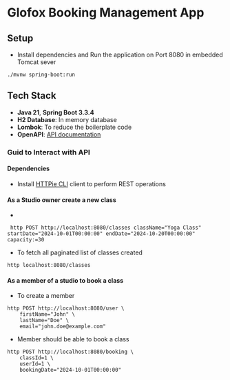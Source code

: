 # Glofox Booking Management App

## Setup
- Install dependencies and Run the application on Port 8080 in embedded Tomcat sever
```shell
./mvnw spring-boot:run
```

## Tech Stack

- **Java 21**, **Spring Boot 3.3.4**
- **H2 Database**: In memory database
- **Lombok**: To reduce the boilerplate code
- **OpenAPI**: [API documentation](http://localhost:8080/swagger-ui/index.html)

### Guid to Interact with API

#### Dependencies
* Install [HTTPie CLI](https://httpie.io/cli) client to perform REST operations

#### As a Studio owner create a new class 
* 
```shell
 http POST http://localhost:8080/classes className="Yoga Class" startDate="2024-10-01T00:00:00" endDate="2024-10-20T00:00:00" capacity:=30
```

* To fetch all paginated list of classes created
```shell
http localhost:8080/classes
```

#### As a member of a studio to book a class

* To create a member
```shell
http POST http://localhost:8080/user \
    firstName="John" \
    lastName="Doe" \
    email="john.doe@example.com"
```

* Member should be able to book a class
```shell
http POST http://localhost:8080/booking \
    classId=1 \
    userId=1 \
    bookingDate="2024-10-01T00:00:00"
```